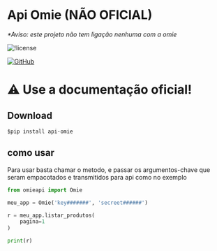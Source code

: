 # Api Omie (NÃO OFICIAL)

<em> *Aviso: este projeto não tem ligação nenhuma com a omie</em>

![!license](https://camo.githubusercontent.com/92b715ac5f55013c8ec6a518478dfd86491cdf5fb140ff237055967299c36390/68747470733a2f2f696d672e736869656c64732e696f2f6769746875622f6c6963656e73652f4d696b616c524f6e2f4576656e7453696d706c654755493f7374796c653d666f722d7468652d6261646765)

<a href="https://github.com/MikalROn/ApiOmie-nao-oficial">
<img alt="GitHub" src="https://img.shields.io/badge/Github-Open%20source-green?style=for-the-badge&amp;logo=github"/>
</a>

# ⚠ Use a documentação oficial!

## Download

``````shell
$pip install api-omie
``````

## como usar

<p> Para usar basta chamar o metodo, 
e passar os argumentos-chave que seram empacotados e transmitidos para api como no exemplo</p>

``````python
from omieapi import Omie

meu_app = Omie('key#######', 'secreet######')

r = meu_app.listar_produtos(
    pagina=1
)

print(r)
``````
